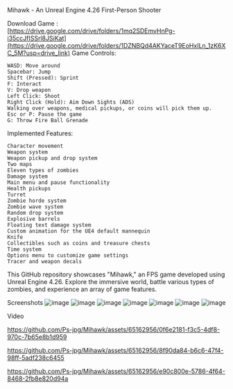 Mihawk - An Unreal Engine 4.26 First-Person Shooter

Download Game : [https://drive.google.com/drive/folders/1mq2SDEmvHnPg-i35ccJfISSrl8JSiKat](https://drive.google.com/drive/folders/1DZNBQd4AKYaceT9EoHxILn_1zK6XC_5M?usp=drive_link)
Game Controls:

    WASD: Move around
    Spacebar: Jump
    Shift (Pressed): Sprint
    F: Interact
    V: Drop weapon
    Left Click: Shoot
    Right Click (Hold): Aim Down Sights (ADS)
    Walking over weapons, medical pickups, or coins will pick them up.
    Esc or P: Pause the game
    G: Throw Fire Ball Grenade

Implemented Features:

    Character movement
    Weapon system
    Weapon pickup and drop system
    Two maps
    Eleven types of zombies
    Damage system
    Main menu and pause functionality
    Health pickups
    Turret
    Zombie horde system
    Zombie wave system
    Random drop system
    Explosive barrels
    Floating text damage system
    Custom animation for the UE4 default mannequin
    Knife
    Collectibles such as coins and treasure chests
    Time system
    Options menu to customize game settings
    Tracer and weapon decals

This GitHub repository showcases "Mihawk," an FPS game developed using Unreal Engine 4.26. Explore the immersive world, battle various types of zombies, and experience an array of game features.

Screenshots
![image](https://github.com/Ps-jpg/Mihawk/assets/65162956/4e655a79-11d9-4280-a9ba-a048f5aa86e8)
![image](https://github.com/Ps-jpg/Mihawk/assets/65162956/824b08db-bd44-4f98-9a67-bd9cc5e880b3)
![image](https://github.com/Ps-jpg/Mihawk/assets/65162956/6bb94329-809f-4a55-97f4-8a5f02ac6815)
![image](https://github.com/Ps-jpg/Mihawk/assets/65162956/5dc6ef87-89c7-4678-8c5a-5f14fc4091fc)
![image](https://github.com/Ps-jpg/Mihawk/assets/65162956/d150db36-9032-479a-92cd-ae7cad13cf8f)
![image](https://github.com/Ps-jpg/Mihawk/assets/65162956/1c2cee8e-d6c7-476d-bea6-0b625edbbe8f)
![image](https://github.com/Ps-jpg/Mihawk/assets/65162956/989ac07c-7b60-4834-a7cc-4f15639a375e)

Video 




https://github.com/Ps-jpg/Mihawk/assets/65162956/0f6e2181-f3c5-4df8-970c-7b65e8b1d959



https://github.com/Ps-jpg/Mihawk/assets/65162956/8f90da84-b6c6-47f4-98ff-5adf238c6455



https://github.com/Ps-jpg/Mihawk/assets/65162956/e90c800e-5786-4f64-8468-2fb8e820d94a






